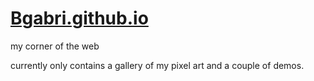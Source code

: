 # [Bgabri.github.io](https://bgabri.github.io/)

my corner of the web

currently only contains a gallery of my pixel art and a couple of demos.
